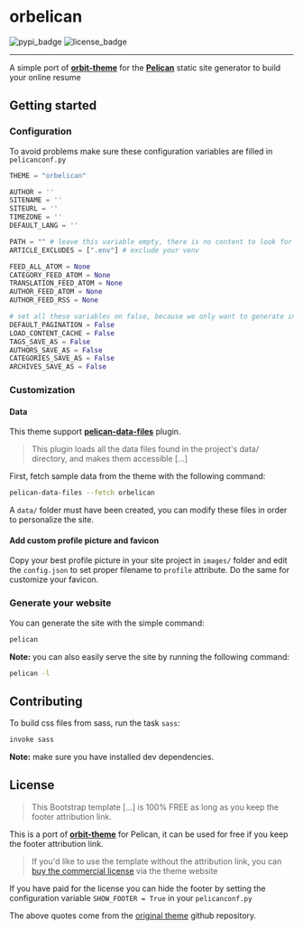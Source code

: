 # orbelican 

![pypi_badge](https://img.shields.io/pypi/v/orbelican?logo=pypi&logoColor=yellow&style=for-the-badge)
![license_badge](https://img.shields.io/pypi/l/orbelican?style=for-the-badge)

---

A simple port of [**orbit-theme**](https://github.com/xriley/Orbit-Theme) for the [**Pelican**](https://github.com/getpelican/pelican) static site generator to build your online resume

## Getting started

### Configuration

To avoid problems make sure these configuration variables are filled in `pelicanconf.py`

```python
THEME = "orbelican"

AUTHOR = ''
SITENAME = ''
SITEURL = ''
TIMEZONE = ''
DEFAULT_LANG = ''

PATH = "" # leave this variable empty, there is no content to look for (except data files)
ARTICLE_EXCLUDES = [".env"] # exclude your venv

FEED_ALL_ATOM = None
CATEGORY_FEED_ATOM = None
TRANSLATION_FEED_ATOM = None
AUTHOR_FEED_ATOM = None
AUTHOR_FEED_RSS = None

# set all these variables on false, because we only want to generate index.html
DEFAULT_PAGINATION = False
LOAD_CONTENT_CACHE = False
TAGS_SAVE_AS = False
AUTHORS_SAVE_AS = False
CATEGORIES_SAVE_AS = False
ARCHIVES_SAVE_AS = False
```

### Customization

#### Data

This theme support [**pelican-data-files**](https://github.com/LucasVanHaaren/pelican-data-files) plugin.

> This plugin loads all the data files found in the project's data/ directory, and makes them accessible [...]

First, fetch sample data from the theme with the following command:

```bash
pelican-data-files --fetch orbelican
```

A `data/` folder must have been created, you can modify these files in order to personalize the site.

#### Add custom profile picture and favicon

Copy your best profile picture in your site project in `images/` folder and edit the `config.json` to set proper filename to `profile` attribute. Do the same for customize your favicon.

### Generate your website

You can generate the site with the simple command:

```bash
pelican
```

**Note:** you can also easily serve the site by running the following command:

```bash
pelican -l
```

## Contributing

To build css files from sass, run the task `sass`:

```bash
invoke sass
```

**Note:** make sure you have installed dev dependencies.

## License

>This Bootstrap template [...] is 100% FREE as long as you keep the footer attribution link.

This is a port of [**orbit-theme**](https://github.com/xriley/Orbit-Theme) for Pelican, it can be used for free if you keep the footer attribution link.

>If you'd like to use the template without the attribution link, you can [buy the commercial license](https://themes.3rdwavemedia.com/bootstrap-templates/resume/orbit-free-resume-cv-bootstrap-theme-for-developers/) via the theme website

If you have paid for the license you can hide the footer by setting the configuration variable `SHOW_FOOTER = True` in your `pelicanconf.py`

The above quotes come from the [original theme](https://github.com/xriley/Orbit-Theme#author--license) github repository.
